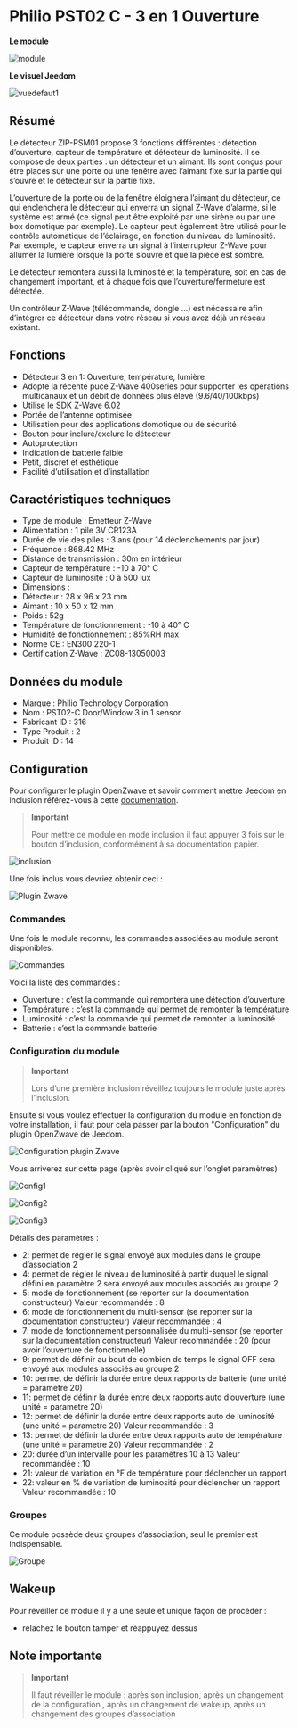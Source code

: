 # Philio PST02 C - 3 en 1 Ouverture

**Le module**

![module](images/philio.pst02c/module.jpg)

**Le visuel Jeedom**

![vuedefaut1](images/philio.pst02c/vuedefaut1.jpg)

## Résumé

Le détecteur ZIP-PSM01 propose 3 fonctions différentes : détection d’ouverture, capteur de température et détecteur de luminosité. Il se compose de deux parties : un détecteur et un aimant. Ils sont conçus pour être placés sur une porte ou une fenêtre avec l’aimant fixé sur la partie qui s’ouvre et le détecteur sur la partie fixe.

L’ouverture de la porte ou de la fenêtre éloignera l’aimant du détecteur, ce qui enclenchera le détecteur qui enverra un signal Z-Wave d’alarme, si le système est armé (ce signal peut être exploité par une sirène ou par une box domotique par exemple). Le capteur peut également être utilisé pour le contrôle automatique de l’éclairage, en fonction du niveau de luminosité. Par exemple, le capteur enverra un signal à l’interrupteur Z-Wave pour allumer la lumière lorsque la porte s’ouvre et que la pièce est sombre.

Le détecteur remontera aussi la luminosité et la température, soit en cas de changement important, et à chaque fois que l’ouverture/fermeture est détectée.

Un contrôleur Z-Wave (télécommande, dongle …​) est nécessaire afin d’intégrer ce détecteur dans votre réseau si vous avez déjà un réseau existant.

## Fonctions

-   Détecteur 3 en 1: Ouverture, température, lumière
-   Adopte la récente puce Z-Wave 400series pour supporter les opérations multicanaux et un débit de données plus élevé (9.6/40/100kbps)
-   Utilise le SDK Z-Wave 6.02
-   Portée de l’antenne optimisée
-   Utilisation pour des applications domotique ou de sécurité
-   Bouton pour inclure/exclure le détecteur
-   Autoprotection
-   Indication de batterie faible
-   Petit, discret et esthétique
-   Facilité d’utilisation et d’installation

## Caractéristiques techniques

-   Type de module : Emetteur Z-Wave
-   Alimentation : 1 pile 3V CR123A
-   Durée de vie des piles : 3 ans (pour 14 déclenchements par jour)
-   Fréquence : 868.42 MHz
-   Distance de transmission : 30m en intérieur
-   Capteur de température : -10 à 70° C
-   Capteur de luminosité : 0 à 500 lux
-   Dimensions :
  -   Détecteur : 28 x 96 x 23 mm
  -   Aimant : 10 x 50 x 12 mm
-   Poids : 52g
-   Température de fonctionnement : -10 à 40° C
-   Humidité de fonctionnement : 85%RH max
-   Norme CE : EN300 220-1
-   Certification Z-Wave : ZC08-13050003

## Données du module

-   Marque : Philio Technology Corporation
-   Nom : PST02-C Door/Window 3 in 1 sensor
-   Fabricant ID : 316
-   Type Produit : 2
-   Produit ID : 14

## Configuration

Pour configurer le plugin OpenZwave et savoir comment mettre Jeedom en inclusion référez-vous à cette [documentation](../plugins/automation%20protocol/openzwave/).

> **Important**
>
> Pour mettre ce module en mode inclusion il faut appuyer 3 fois sur le bouton d’inclusion, conformément à sa documentation papier.

![inclusion](images/philio.pst02c/inclusion.jpg)

Une fois inclus vous devriez obtenir ceci :

![Plugin Zwave](images/philio.pst02c/information.jpg)

### Commandes

Une fois le module reconnu, les commandes associées au module seront disponibles.

![Commandes](images/philio.pst02c/commandes.jpg)

Voici la liste des commandes :

-   Ouverture : c’est la commande qui remontera une détection d’ouverture
-   Température : c’est la commande qui permet de remonter la température
-   Luminosité : c’est la commande qui permet de remonter la luminosité
-   Batterie : c’est la commande batterie

### Configuration du module

> **Important**
>
> Lors d’une première inclusion réveillez toujours le module juste après l’inclusion.

Ensuite si vous voulez effectuer la configuration du module en fonction de votre installation, il faut pour cela passer par la bouton "Configuration" du plugin OpenZwave de Jeedom.

![Configuration plugin Zwave](images/plugin/bouton_configuration.jpg)

Vous arriverez sur cette page (après avoir cliqué sur l’onglet paramètres)

![Config1](images/philio.pst02c/config1.jpg)

![Config2](images/philio.pst02c/config2.jpg)

![Config3](images/philio.pst02c/config3.jpg)

Détails des paramètres :

-   2: permet de régler le signal envoyé aux modules dans le groupe d’association 2
-   4: permet de régler le niveau de luminosité à partir duquel le signal défini en paramètre 2 sera envoyé aux modules associés au groupe 2
-   5: mode de fonctionnement (se reporter sur la documentation constructeur) Valeur recommandée : 8
-   6: mode de fonctionnement du multi-sensor (se reporter sur la documentation constructeur) Valeur recommandée : 4
-   7: mode de fonctionnement personnalisée du multi-sensor (se reporter sur la documentation constructeur) Valeur recommandée : 20 (pour avoir l’ouverture de fonctionnelle)
-   9: permet de définir au bout de combien de temps le signal OFF sera envoyé aux modules associés au groupe 2
-   10: permet de définir la durée entre deux rapports de batterie (une unité = parametre 20)
-   11: permet de définir la durée entre deux rapports auto d’ouverture (une unité = parametre 20)
-   12: permet de définir la durée entre deux rapports auto de luminosité (une unité = parametre 20) Valeur recommandée : 3
-   13: permet de définir la durée entre deux rapports auto de température (une unité = parametre 20) Valeur recommandée : 2
-   20: durée d’un intervalle pour les paramètres 10 à 13 Valeur recommandée : 10
-   21: valeur de variation en °F de température pour déclencher un rapport
-   22: valeur en % de variation de luminosité pour déclencher un rapport Valeur recommandée : 10

### Groupes

Ce module possède deux groupes d’association, seul le premier est indispensable.

![Groupe](images/philio.pst02c/groupe.jpg)

## Wakeup

Pour réveiller ce module il y a une seule et unique façon de procéder :

-   relachez le bouton tamper et réappuyez dessus

## Note importante

> **Important**
>
> Il faut réveiller le module : après son inclusion, après un changement de la configuration , après un changement de wakeup, après un changement des groupes d’association
